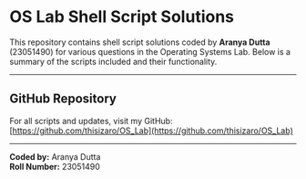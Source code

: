 # OS Lab Shell Script Solutions

This repository contains shell script solutions coded by **Aranya Dutta** (23051490) for various questions in the Operating Systems Lab. Below is a summary of the scripts included and their functionality.

---

## GitHub Repository

For all scripts and updates, visit my GitHub:
[https://github.com/thisizaro/OS_Lab](https://github.com/thisizaro/OS_Lab)

---

**Coded by:** Aranya Dutta  
**Roll Number:** 23051490
